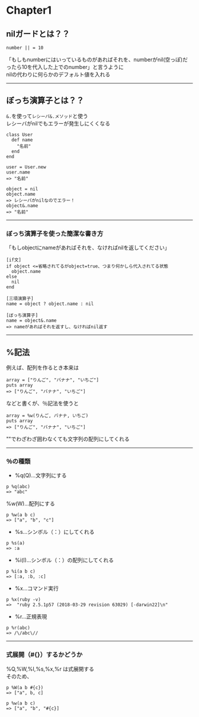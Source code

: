 # Chapter1

## nilガードとは？？  
~~~
number || = 10
~~~
「もしもnumberにはいっているものがあればそれを、numberがnil(空っぽ)だったら10を代入した上でのnumber」と言うように   
nilの代わりに何らかのデフォルト値を入れる
***

## ぼっち演算子とは？？
`&.`を使って`レシーバ&.メソッド`と使う   
レシーバがnilでもエラーが発生しにくくなる
~~~
class User
  def name
    "名前"
  end
end

user = User.new
user.name
=> "名前"

object = nil
object.name
=> レシーバがnilなのでエラー！
object&.name
=> "名前"
~~~
***

### ぼっち演算子を使った簡潔な書き方
「もしobjectにnameがあればそれを、なければnilを返してください」
~~~
[if文]
if object <=省略されてるがobject=true、つまり何かしら代入されてる状態
  object.name
else
  nil
end

[三項演算子]
name = object ? object.name : nil

[ぼっち演算子]
name = object&.name
=> nameがあればそれを返すし、なければnil返す
~~~
***

## %記法
例えば、配列を作るとき本来は
~~~
array = ["りんご", "バナナ", "いちご"]
puts array
=> ["りんご", "バナナ", "いちご"]
~~~
などと書くが、％記法を使うと
~~~
array = %w(りんご, バナナ, いちご)
puts array
=> ["りんご", "バナナ", "いちご"]
~~~
""でわざわざ囲わなくても文字列の配列にしてくれる
***

### ％の種類

- %q(Q)...文字列にする
~~~
p %q(abc)
=> "abc"
~~~

%w(W)...配列にする
~~~
p %w(a b c)
=> ["a", "b", "c"]
~~~

- %s...シンボル（：）にしてくれる
~~~
p %s(a)
=> :a
~~~

- %i(I)...シンボル（：）の配列にしてくれる
~~~
p %i(a b c)
=> [:a, :b, :c]
~~~

- %x...コマンド実行
~~~
p %x(ruby -v)
=>  "ruby 2.5.1p57 (2018-03-29 revision 63029) [-darwin22]\n"
~~~

- %r...正規表現
~~~
p %r(abc)
=> /\/abc\//
~~~
***

### 式展開（#{}）するかどうか
%Q,%W,%I,%s,%x,%r は式展開する    
そのため、
~~~
p %W(a b #{c})
=> ["a", b, c]

p %w(a b c)
=> ["a", "b", "#{c}]
~~~
